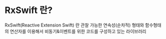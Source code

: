 # RxSwift 란?
RxSwift(Reactive Extension Swift) 란 관찰 가능한 연속성(순차적) 형태와 함수형태의 연산자를 이용해서 비동기&이벤트를 위한 코드를 구성하고 있는 라이브러리

